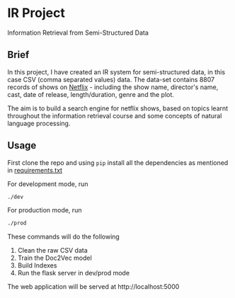 # IR Project

Information Retrieval from Semi-Structured Data

## Brief

In this project, I have created an IR system for semi-structured data, in this case CSV (comma separated values) data. The data-set contains 8807 records of shows on [Netflix](https://netflix.com) - including the show name, director's name, cast, date of release, length/duration, genre and the plot.

The aim is to build a search engine for netflix shows, based on topics learnt throughout the information retrieval course and some concepts of natural language processing.

## Usage

First clone the repo and using `pip` install all the dependencies as mentioned in [requirements.txt](./requirements.txt)

For development mode, run 

```sh
./dev
```

For production mode, run

```sh
./prod
```

These commands will do the following

1. Clean the raw CSV data
2. Train the Doc2Vec model
3. Build Indexes
4. Run the flask server in dev/prod mode

The web application will be served at http://localhost:5000
